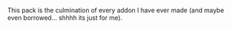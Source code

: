 This pack is the culmination of every addon I have ever made (and maybe even borrowed... shhhh its just for me).
